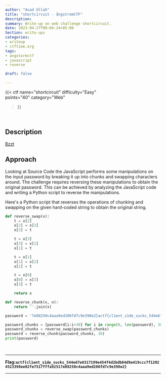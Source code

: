 ```yaml
---
author: "Asad Ullah"
title: "shortcircuit - ångstromCTF"
description: 
summary: Write-up on web challenge shortcircuit.
date: 2023-04-27T00:04:24+05:00
Section: write-ups
categories:
- writeup
- ctftime.org
tags:
- angstormctf
- javascript
- reverse

draft: false

---
```


{{< 
ctf
name="shortcircuit" 
difficulty="Easy"  
points="40"
category="Web"
>}}

&nbsp;

## Description

[Bzzt](https://shortcircuit.web.actf.co/)

## Approach

Looking at Source Code the JavaScript performs some manipulations on the input password by breaking it up into chunks and swapping characters around. The challenge requires reversing these manipulations to obtain the original password. This can be achieved by analyzing the JavaScript code and writing a Python script to reverse the manipulations.

Here's a Python script that reverses the operations of chunking and swapping on the given hard-coded string to obtain the original string.

```python
def reverse_swap(x):
    t = x[2]
    x[2] = x[3]
    x[3] = t

    t = x[3]
    x[3] = x[1]
    x[1] = t

    t = x[1]
    x[1] = x[2]
    x[2] = t

    t = x[0]
    x[0] = x[3]
    x[3] = t

    return x

def reverse_chunk(x, n):
    return ''.join(x)

password = '7e08250c4aaa9ed206fd7c9e398e2}actf{cl1ent_s1de_sucks_544e67ef12024523398ee02fe7517fffa92516317199e454f4d2bdb04d9e419ccc7'

password_chunks = [password[i:i+30] for i in range(0, len(password), 30)]
password_chunks = reverse_swap(password_chunks)
password = reverse_chunk(password_chunks, 30)
print(password)
```

&nbsp;

---

**Flag:`actf{cl1ent_s1de_sucks_544e67e6317199e454f4d2bdb04d9e419ccc7f12024523398ee02fe7517fffa92517e08250c4aaa9ed206fd7c9e398e2}`**

---

&nbsp;

&nbsp;

